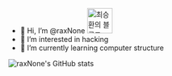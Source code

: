- 👋 Hi, I’m @raxNone <a href="https://blog.naver.com/hani_vlog" target="_blank"><img src="https://github.com/raxNone/raxNone/assets/134260668/e03182d4-797f-472d-bc0f-e3435833c6a9" alt="최승환의 블로그" height="50" width="50"/></a>
- 👀 I’m interested in hacking
- 🌱 I’m currently learning computer structure

  
![raxNone's GitHub stats](https://github-readme-stats.vercel.app/api?username=raxNone&show_icons=true&theme=radical)
